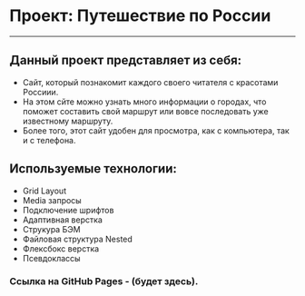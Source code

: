 # Проект: Путешествие по России
______
## Данный проект представляет из себя:
* Сайт, который познакомит каждого своего читателя с красотами Россиии.
* На этом сйте можно узнать много информации о городах, что 
поможет составить свой маршрут или вовсе последовать уже 
  известному маршруту.
* Более того, этот сайт удобен для просмотра, как с компьютера,
  так и с телефона.
  
## Используемые технологии:
* Grid Layout
* Media запросы
* Подключение шрифтов
* Адаптивная верстка
* Струкура БЭМ
* Файловая структура Nested
* Флексбокс верстка
* Псевдоклассы

### Ссылка на GitHub Pages - (будет здесь).